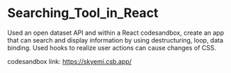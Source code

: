 # Searching_Tool_in_React
Used an open dataset API and within a React codesandbox, create an app that can search and display information by using destructuring, loop, data binding.
Used hooks to realize user actions can cause changes of CSS.

codesandbox link: https://skyemi.csb.app/
